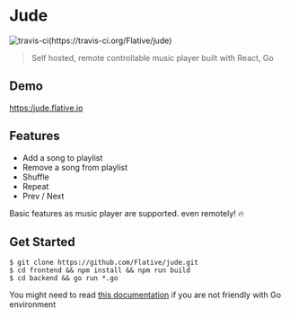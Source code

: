 # Jude

![travis-ci(https://travis-ci.org/Flative/jude)](https://travis-ci.org/Flative/jude.svg?branch=master)

> Self hosted, remote controllable music player built with React, Go



## Demo

[https:/jude.flative.io](https:/jude.flative.io)



## Features

- Add a song to playlist
- Remove a song from playlist
- Shuffle
- Repeat
- Prev / Next

Basic features as music player are supported. even remotely! 🔥



## Get Started

```shell
$ git clone https://github.com/Flative/jude.git
$ cd frontend && npm install && npm run build
$ cd backend && go run *.go
```

You might need to read [this documentation](https://github.com/Flative/jude/blob/master/backend/docs/run.md) if you are not friendly with Go environment





